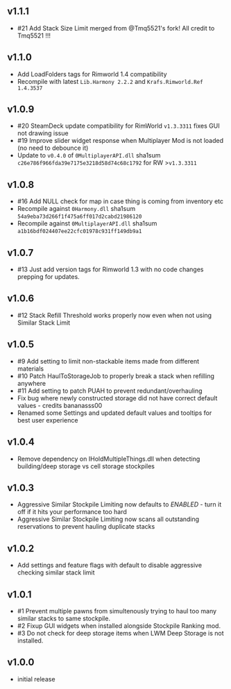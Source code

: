 ## v1.1.1
- #21 Add Stack Size Limit merged from @Tmq5521's fork! All credit to Tmq5521 !!!

## v1.1.0
- Add LoadFolders tags for Rimworld 1.4 compatibility
- Recompile with latest `Lib.Harmony 2.2.2` and `Krafs.Rimworld.Ref 1.4.3537`

## v1.0.9
- #20 SteamDeck update compatibility for RimWorld `v1.3.3311` fixes GUI not drawing issue
- #19 Improve slider widget response when Multiplayer Mod is not loaded (no need to debounce it)
- Update to `v0.4.0` of `0MultiplayerAPI.dll` sha1sum `c26e786f966fda39e7175e3218d58d74c68c1792` for RW >`v1.3.3311`

## v1.0.8
- #16 Add NULL check for map in case thing is coming from inventory etc
- Recompile against `0Harmony.dll` sha1sum `54a9eba73d266f1f475a6ff017d2cabd21986120`
- Recompile against `0MultiplayerAPI.dll` sha1sum `a1b16bdf024407ee22cfc01978c931ff149db9a1`

## v1.0.7
- #13 Just add version tags for Rimworld 1.3 with no code changes prepping for updates.

## v1.0.6
- #12 Stack Refill Threshold works properly now even when not using Similar Stack Limit

## v1.0.5
- #9 Add setting to limit non-stackable items made from different materials
- #10 Patch HaulToStorageJob to properly break a stack when refilling anywhere
- #11 Add setting to patch PUAH to prevent redundant/overhauling
- Fix bug where newly constructed storage did not have correct default values - credits bananasss00
- Renamed some Settings and updated default values and tooltips for best user experience

## v1.0.4
- Remove dependency on IHoldMultipleThings.dll when detecting building/deep storage vs cell storage stockpiles

## v1.0.3
- Aggressive Similar Stockpile Limiting now defaults to *ENABLED* - turn it off if it hits your performance too hard
- Aggressive Similar Stockpile Limiting now scans all outstanding reservations to prevent hauling duplicate stacks

## v1.0.2
- Add settings and feature flags with default to disable aggressive checking similar stack limit

## v1.0.1
- #1 Prevent multiple pawns from simultenously trying to haul too many similar stacks to same stockpile.
- #2 Fixup GUI widgets when installed alongside Stockpile Ranking mod.
- #3 Do not check for deep storage items when LWM Deep Storage is not installed.

## v1.0.0
- initial release
